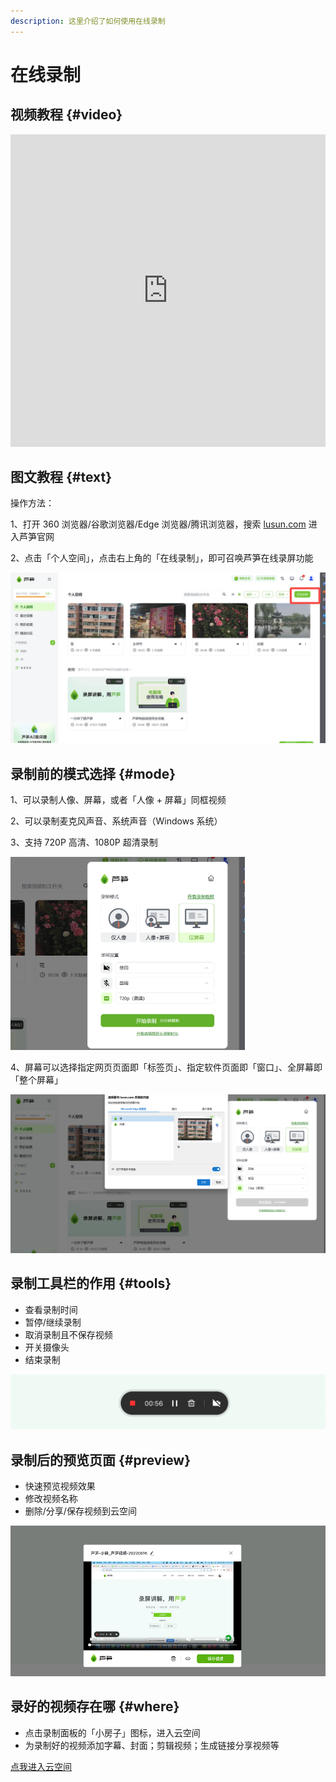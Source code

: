 ```yaml
---
description: 这里介绍了如何使用在线录制
---
```


# 在线录制

## 视频教程 {#video}

<iframe src="https://lusun.com/embed/?id=iaSXVpfUtw4" width="100%" height="500px" scrolling="no" border="0" frameborder="no" framespacing="0" allowfullscreen="true"></iframe>

## 图文教程 {#text}

操作方法：

1、打开 360 浏览器/谷歌浏览器/Edge 浏览器/腾讯浏览器，搜索 [lusun.com](http://lusun.com/?ref=help.lusun.com) 进入芦笋官网

2、点击「个人空间」，点击右上角的「在线录制」，即可召唤芦笋在线录屏功能

<ImgCenter><img src="../public/.gitbook/assets/240524_01.png" alt=""></ImgCenter>

## 录制前的模式选择 {#mode}

1、可以录制人像、屏幕，或者「人像 + 屏幕」同框视频

2、可以录制麦克风声音、系统声音（Windows 系统）

3、支持 720P 高清、1080P 超清录制

<ImgCenter><img src="../public/.gitbook/assets/240524_03.png" alt="" width="375"></ImgCenter>

4、屏幕可以选择指定网页页面即「标签页」、指定软件页面即「窗口」、全屏幕即「整个屏幕」

<ImgCenter><img src="../public/.gitbook/assets/240524_02.png" alt=""></ImgCenter>

## 录制工具栏的作用 {#tools}

* 查看录制时间
* 暂停/继续录制
* 取消录制且不保存视频
* 开关摄像头
* 结束录制

<ImgCenter><img src="../public/.gitbook/assets/240523_09.png" alt=""></ImgCenter>

## 录制后的预览页面 {#preview}

* 快速预览视频效果
* 修改视频名称
* 删除/分享/保存视频到云空间

<ImgCenter><img src="../public/.gitbook/assets/240523_10.png" alt=""></ImgCenter>

## 录好的视频存在哪 {#where}

* 点击录制面板的「小房子」图标，进入云空间
* 为录制好的视频添加字幕、封面；剪辑视频；生成链接分享视频等

[点我进入云空间](https://lusun.com/dashboard/videos?ref=help.lusun.com)
